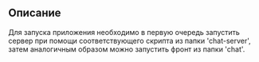 ## Описание

Для запуска приложения необходимо в первую очередь запустить сервер при помощи соответствующего скрипта из папки 'chat-server', затем аналогичным образом можно запустить фронт из папки 'chat'.
